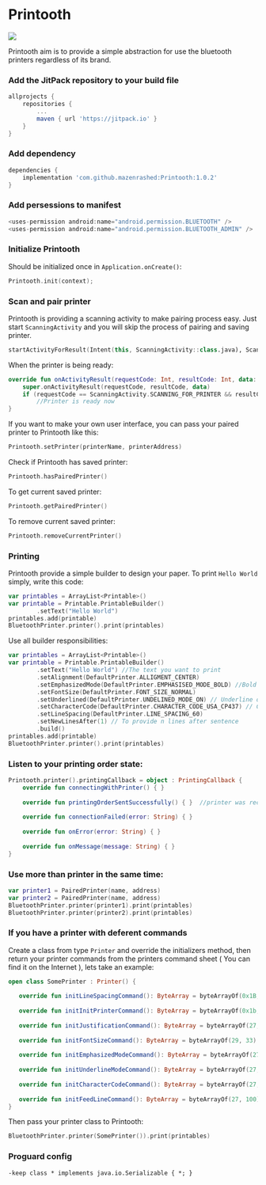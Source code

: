 
# Printooth
[![](https://jitpack.io/v/mazenrashed/Printooth.svg)](https://jitpack.io/#mazenrashed/Printooth)

Printooth aim is to provide a simple abstraction for use the bluetooth printers regardless of its brand.

###  Add the JitPack repository to your build file
```groovy
allprojects {
	repositories {
		...
		maven { url 'https://jitpack.io' }
	}
}
```
### Add dependency
```groovy
dependencies {
	implementation 'com.github.mazenrashed:Printooth:1.0.2'
}
```
### Add persessions to manifest
```groovy
<uses-permission android:name="android.permission.BLUETOOTH" />  
<uses-permission android:name="android.permission.BLUETOOTH_ADMIN" />
```
### Initialize Printooth
Should be initialized once in `Application.onCreate()`:
```kotlin
Printooth.init(context);
```
### Scan and pair printer
Printooth is providing a scanning activity to make pairing process easy. Just start `ScanningActivity` and you will skip the process of pairing and saving printer.
```kotlin
startActivityForResult(Intent(this, ScanningActivity::class.java), ScanningActivity.SCANNING_FOR_PRINTER)
```
When the printer is being ready:
```kotlin
override fun onActivityResult(requestCode: Int, resultCode: Int, data: Intent?) {  
    super.onActivityResult(requestCode, resultCode, data)  
    if (requestCode == ScanningActivity.SCANNING_FOR_PRINTER && resultCode == Activity.RESULT_OK)  
        //Printer is ready now 
}
```
If you want to make your own user interface, you can pass your paired printer to Printooth like this:
```kotlin
Printooth.setPrinter(printerName, printerAddress)
```
Check if Printooth has saved printer:
```kotlin
Printooth.hasPairedPrinter()
```
To get current saved printer:
```kotlin
Printooth.getPairedPrinter()
```
To remove current saved printer:
```kotlin
Printooth.removeCurrentPrinter()
```
### Printing
Printooth provide a simple builder to design your paper.
To print `Hello World` simply, write this code:
```kotlin
var printables = ArrayList<Printable>()
var printable = Printable.PrintableBuilder()  
        .setText("Hello World")
printables.add(printable)
BluetoothPrinter.printer().print(printables)
```
Use all builder responsibilities:
```kotlin
var printables = ArrayList<Printable>()
var printable = Printable.PrintableBuilder()  
        .setText("Hello World") //The text you want to print
        .setAlignment(DefaultPrinter.ALLIGMENT_CENTER)
        .setEmphasizedMode(DefaultPrinter.EMPHASISED_MODE_BOLD) //Bold or normal  
        .setFontSize(DefaultPrinter.FONT_SIZE_NORMAL)
        .setUnderlined(DefaultPrinter.UNDELINED_MODE_ON) // Underline on/off
        .setCharacterCode(DefaultPrinter.CHARACTER_CODE_USA_CP437) // Character code to support languages
        .setLineSpacing(DefaultPrinter.LINE_SPACING_60)
        .setNewLinesAfter(1) // To provide n lines after sentence
        .build()
printables.add(printable)
BluetoothPrinter.printer().print(printables)
```
### Listen to your printing order state:
```kotlin
Printooth.printer().printingCallback = object : PrintingCallback {  
    override fun connectingWithPrinter() { } 
  
    override fun printingOrderSentSuccessfully() { }  //printer was received your printing order successfully.
  
    override fun connectionFailed(error: String) { }  
  
    override fun onError(error: String) { }  
  
    override fun onMessage(message: String) { }  
}
```
### Use more than printer in the same time:
```kotlin
var printer1 = PairedPrinter(name, address)  
var printer2 = PairedPrinter(name, address)  
BluetoothPrinter.printer(printer1).print(printables)  
BluetoothPrinter.printer(printer2).print(printables)
```
### If you have a printer with deferent commands

Create a class from type `Printer` and override the initializers method, then return your printer commands from the printers command sheet ( You can find it on the Internet ), lets take an example:
 ```kotlin
 open class SomePrinter : Printer() {  
  
    override fun initLineSpacingCommand(): ByteArray = byteArrayOf(0x1B, 0x33)  
  
    override fun initInitPrinterCommand(): ByteArray = byteArrayOf(0x1b, 0x40)  
  
    override fun initJustificationCommand(): ByteArray = byteArrayOf(27, 97)  
  
    override fun initFontSizeCommand(): ByteArray = byteArrayOf(29, 33)  
  
    override fun initEmphasizedModeCommand(): ByteArray = byteArrayOf(27, 69)
  
    override fun initUnderlineModeCommand(): ByteArray = byteArrayOf(27, 45) 
  
    override fun initCharacterCodeCommand(): ByteArray = byteArrayOf(27, 116)  
  
    override fun initFeedLineCommand(): ByteArray = byteArrayOf(27, 100)  
}
```
Then pass your printer class to Printooth:
```kotlin
BluetoothPrinter.printer(SomePrinter()).print(printables)
```

### Proguard config
````
-keep class * implements java.io.Serializable { *; }
````
